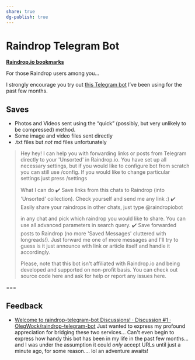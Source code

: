 ```yaml
---
share: true
dg-publish: true
---
```

# Raindrop Telegram Bot
[**Raindrop.io bookmarks**](https://t.me/raindropiobot)

For those Raindrop users among you…

I strongly encourage you try out [this Telegram bot](https://t.me/raindropiobot) I’ve been using for the past few months. 

## Saves
- Photos and Videos sent using the “quick” (possibly, but very unlikely to be compressed) method.
- Some image and video files sent directly
- .txt files but *not* md files unfortunately

> Hey hey! I can help you with forwarding links or posts from Telegram directly to your 'Unsorted' in Raindrop.io. You have set up all necessary settings, but if you would like to configure bot from scratch you can still use /config. If you would like to change particular settings just press /settings
> 
> What I can do
> ✔️ Save links from this chats to Raindrop (into 'Unsorted' collection). Check yourself and send me any link :)
> ✔️ Easily share your raindrops in other chats, just type @raindropiobot <search query> in any chat and pick which raindrop you would like to share. You can use all advanced parameters in search query.
> ✔️ Save forwarded posts to Raindrop (no more 'Saved Messages' cluttered with longreads!). Just forward me one of more messages and I'll try to guess is it just announce with link or article itself and handle it accordingly.
> 
> Please, note that this bot isn't affiliated with Raindrop.io and being developed and supported on non-profit basis. You can check out source code here and ask for help or report any issues here.

===

## Feedback
- [Welcome to raindrop-telegram-bot Discussions! · Discussion #1 · OlegWock/raindrop-telegram-bot](https://github.com/OlegWock/raindrop-telegram-bot/discussions/1#discussioncomment-1959262)
Just wanted to express my profound appreciation for bridging these two services... Can't even begin to express how handy this bot has been in my life in the past few months... and I was under the assumption it could *only* accept URLs until just a minute ago, for some reason…. lol an adventure awaits!

[](url:drafts://runAction?test=&action=Keyboard%2520Shortcuts%2520Export)